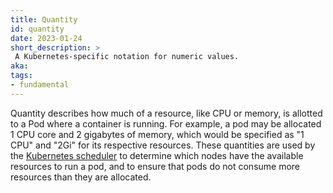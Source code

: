 ```yaml
---
title: Quantity
id: quantity
date: 2023-01-24
short_description: >
 A Kubernetes-specific notation for numeric values.
aka: 
tags:
- fundamental
---
```


Quantity describes how much of a resource, like CPU or memory, is allotted to a Pod where a container is running.
For example, a pod may be allocated 1 CPU core and 2 gigabytes of memory, which would be specified as "1 CPU" and "2Gi" for its respective resources. These quantities are used by the [Kubernetes scheduler](https://kubernetes.io/docs/concepts/scheduling-eviction/kube-scheduler/) to determine which nodes have the available resources to run a pod, and to ensure that pods do not consume more resources than they are allocated.

